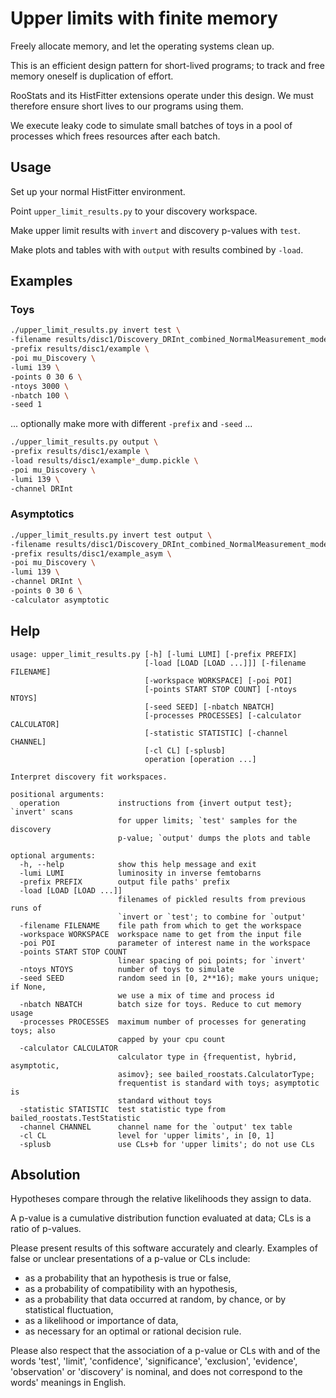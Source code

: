 # Upper limits with finite memory

Freely allocate memory, and let the operating systems clean up.

This is an efficient design pattern for short-lived programs;
to track and free memory oneself is duplication of effort.

RooStats and its HistFitter extensions operate under this design.
We must therefore ensure short lives to our programs using them.

We execute leaky code to simulate small batches of toys in a
pool of processes which frees resources after each batch.


## Usage

Set up your normal HistFitter environment.

Point `upper_limit_results.py` to your discovery workspace.

Make upper limit results with `invert` and discovery p-values with `test`.

Make plots and tables with with `output` with results combined by `-load`.


## Examples

### Toys
```bash
./upper_limit_results.py invert test \
-filename results/disc1/Discovery_DRInt_combined_NormalMeasurement_model.root \
-prefix results/disc1/example \
-poi mu_Discovery \
-lumi 139 \
-points 0 30 6 \
-ntoys 3000 \
-nbatch 100 \
-seed 1
```

... optionally make more with different `-prefix` and `-seed` ...

```bash
./upper_limit_results.py output \
-prefix results/disc1/example \
-load results/disc1/example*_dump.pickle \
-poi mu_Discovery \
-lumi 139 \
-channel DRInt
```

### Asymptotics
```bash
./upper_limit_results.py invert test output \
-filename results/disc1/Discovery_DRInt_combined_NormalMeasurement_model.root \
-prefix results/disc1/example_asym \
-poi mu_Discovery \
-lumi 139 \
-channel DRInt \
-points 0 30 6 \
-calculator asymptotic
```


## Help
```
usage: upper_limit_results.py [-h] [-lumi LUMI] [-prefix PREFIX]
                              [-load [LOAD [LOAD ...]]] [-filename FILENAME]
                              [-workspace WORKSPACE] [-poi POI]
                              [-points START STOP COUNT] [-ntoys NTOYS]
                              [-seed SEED] [-nbatch NBATCH]
                              [-processes PROCESSES] [-calculator CALCULATOR]
                              [-statistic STATISTIC] [-channel CHANNEL]
                              [-cl CL] [-splusb]
                              operation [operation ...]

Interpret discovery fit workspaces.

positional arguments:
  operation             instructions from {invert output test}; `invert' scans
                        for upper limits; `test' samples for the discovery
                        p-value; `output' dumps the plots and table

optional arguments:
  -h, --help            show this help message and exit
  -lumi LUMI            luminosity in inverse femtobarns
  -prefix PREFIX        output file paths' prefix
  -load [LOAD [LOAD ...]]
                        filenames of pickled results from previous runs of
                        `invert or `test'; to combine for `output'
  -filename FILENAME    file path from which to get the workspace
  -workspace WORKSPACE  workspace name to get from the input file
  -poi POI              parameter of interest name in the workspace
  -points START STOP COUNT
                        linear spacing of poi points; for `invert'
  -ntoys NTOYS          number of toys to simulate
  -seed SEED            random seed in [0, 2**16); make yours unique; if None,
                        we use a mix of time and process id
  -nbatch NBATCH        batch size for toys. Reduce to cut memory usage
  -processes PROCESSES  maximum number of processes for generating toys; also
                        capped by your cpu count
  -calculator CALCULATOR
                        calculator type in {frequentist, hybrid, asymptotic,
                        asimov}; see bailed_roostats.CalculatorType;
                        frequentist is standard with toys; asymptotic is
                        standard without toys
  -statistic STATISTIC  test statistic type from bailed_roostats.TestStatistic
  -channel CHANNEL      channel name for the `output' tex table
  -cl CL                level for 'upper limits', in [0, 1]
  -splusb               use CLs+b for 'upper limits'; do not use CLs
```


## Absolution

Hypotheses compare through the relative likelihoods they assign to data.

A p-value is a cumulative distribution function evaluated at data; CLs is a
ratio of p-values.

Please present results of this software accurately and clearly.
Examples of false or unclear presentations of a p-value or CLs include:

 - as a probability that an hypothesis is true or false,
 - as a probability of compatibility with an hypothesis,
 - as a probability that data occurred at random, by chance, or by
   statistical fluctuation,
 - as a likelihood or importance of data,
 - as necessary for an optimal or rational decision rule.

Please also respect that the association of a p-value or CLs with and of the
words 'test', 'limit', 'confidence', 'significance', 'exclusion', 'evidence',
'observation' or 'discovery' is nominal, and does not correspond to the words'
meanings in English.
